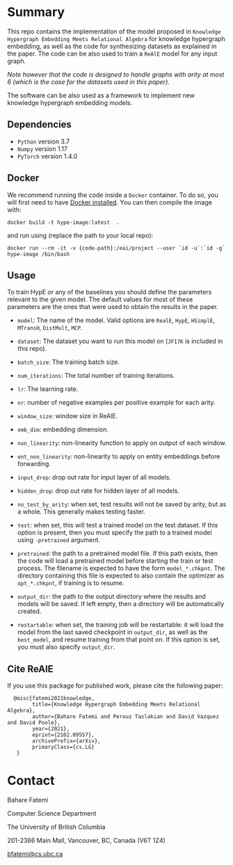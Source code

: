 
Summary
=======

This repo contains the implementation of the model proposed in `Knowledge Hypergraph Embedding Meets Relational Algebra` for knowledge hypergraph embedding, as well as the code for synthesizing datasets as explained in the paper. 
The code can be also used to train a `ReAlE` model for any input graph. 


_Note however that the code is designed to handle graphs with arity at most 6 (which is the case for the datasets used in this paper)._

The software can be also used as a framework to implement new knowledge hypergraph embedding models.

## Dependencies

* `Python` version 3.7
* `Numpy` version 1.17
* `PyTorch` version 1.4.0

## Docker
We recommend running the code inside a `Docker` container. 
To do so, you will first need to have [Docker installed](https://docs.docker.com/).
You can then compile the image with:
```console
docker build -t hype-image:latest  .
```

and run using (replace the path to your local repo):
```console
docker run --rm -it -v {code-path}:/eai/project --user `id -u`:`id -g` hype-image /bin/bash
```

## Usage

To train HypE or any of the baselines you should define the parameters relevant to the given model.
The default values for most of these parameters are the ones that were used to obtain the results in the paper.

- `model`: The name of the model. Valid options are `RealE`, `HypE`, `HSimplE`, `MTransH`, `DistMult`, `MCP`.

- `dataset`: The dataset you want to run this model on (`JF17K` is included in this repo).

- `batch_size`: The training batch size.

- `num_iterations`: The total number of training iterations.

- `lr`: The learning rate.

- `nr`: number of negative examples per positive example for each arity.

- `window_size`: window size in ReAlE.

- `emb_dim`: embedding dimension.

- `non_linearity`: non-linearity function to apply on output of each window.

- `ent_non_linearity`: non-linearity to apply on entity embeddings before forwarding.

- `input_drop`: drop out rate for input layer of all models.

- `hidden_drop`: drop out rate for hidden layer of all models.

- `no_test_by_arity`: when set, test results will not be saved by arity, but as a whole. This generally makes testing faster. 

- `test`: when set, this will test a trained model on the test dataset. If this option is present, then you must specify the path to a trained model using `-pretrained` argument.

- `pretrained`: the path to a pretrained model file. If this path exists, then the code will load a pretrained model before starting the train or test process.
The filename is expected to have the form `model_*.chkpnt`. The directory containing this file is expected to also contain the optimizer as `opt_*.chkpnt`, if training is to resume. 

- `output_dir`: the path to the output directory where the results and models will be saved. If left empty, then a directory will be automatically created.

- `restartable`: when set, the training job will be restartable: it will load the model from the last saved checkpoint in `output_dir`, as well as the `best_model`, and resume training from that point on.
If this option is set, you must also specify `output_dir`.


## Cite ReAlE

If you use this package for published work, please cite the following paper:

      @misc{fatemi2021knowledge,
            title={Knowledge Hypergraph Embedding Meets Relational Algebra}, 
            author={Bahare Fatemi and Perouz Taslakian and David Vazquez and David Poole},
            year={2021},
            eprint={2102.09557},
            archivePrefix={arXiv},
            primaryClass={cs.LG}
       }

Contact
=======

Bahare Fatemi

Computer Science Department

The University of British Columbia

201-2366 Main Mall, Vancouver, BC, Canada (V6T 1Z4)  

<bfatemi@cs.ubc.ca>


